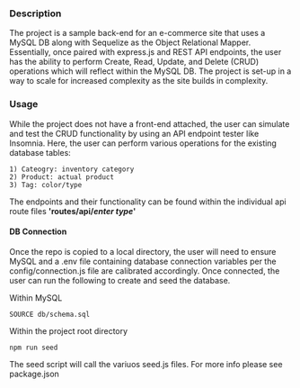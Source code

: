 ### Description

The project is a sample back-end for an e-commerce site that uses a MySQL DB along with Sequelize as the Object Relational Mapper. Essentially, once paired with express.js and REST API endpoints, the user has the ability to perform Create, Read, Update, and Delete (CRUD) operations which will reflect within the MySQL DB. The project is set-up in a way to scale for increased complexity as the site builds in complexity.

### Usage
While the project does not have a front-end attached, the user can simulate and test the CRUD functionality by using an API endpoint tester like Insomnia. Here, the user can perform various operations for the existing database tables: 

    1) Cateogry: inventory category
    2) Product: actual product
    3) Tag: color/type

The endpoints and their functionality can be found within the individual api route files **'routes/api/*enter type*'**

#### DB Connection
Once the repo is copied to a local directory, the user will need to ensure MySQL and a .env file containing database connection variables per the config/connection.js file are calibrated accordingly. Once connected, the user can run the following to create and seed the database.

Within MySQL

    SOURCE db/schema.sql

Within the project root directory

    npm run seed

The seed script will call the variuos seed.js files. For more info please see package.json 
    